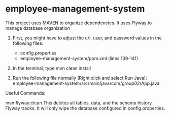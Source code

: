 # employee-management-system

This project uses MAVEN to organize dependencies. It uses Flyway to manage database organization

1. First, you might have to adjust the url, user, and password values in the following files:

   - config.properties
   - employee-management-system/pom.xml (lines 139-141)

2. In the terminal, type
   mvn clean install

3. Run the following file normally (Right click and select Run Java):
   employee-management-system/src/main/java/com/group02/App.java

Useful Commands:

mvn flyway:clean
This deletes all tables, data, and the schema history Flyway tracks. It will only wipe the database
configured in config.properties.
